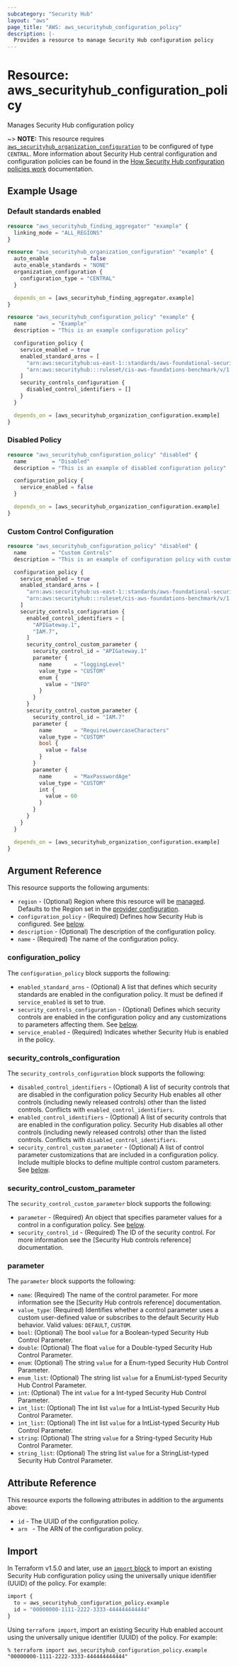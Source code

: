 ```yaml
---
subcategory: "Security Hub"
layout: "aws"
page_title: "AWS: aws_securityhub_configuration_policy"
description: |-
  Provides a resource to manage Security Hub configuration policy
---
```


# Resource: aws_securityhub_configuration_policy

Manages Security Hub configuration policy

~> **NOTE:** This resource requires [`aws_securityhub_organization_configuration`](/docs/providers/aws/r/securityhub_organization_admin_account.html) to be configured of type `CENTRAL`. More information about Security Hub central configuration and configuration policies can be found in the [How Security Hub configuration policies work](https://docs.aws.amazon.com/securityhub/latest/userguide/configuration-policies-overview.html) documentation.

## Example Usage

### Default standards enabled

```terraform
resource "aws_securityhub_finding_aggregator" "example" {
  linking_mode = "ALL_REGIONS"
}

resource "aws_securityhub_organization_configuration" "example" {
  auto_enable           = false
  auto_enable_standards = "NONE"
  organization_configuration {
    configuration_type = "CENTRAL"
  }

  depends_on = [aws_securityhub_finding_aggregator.example]
}

resource "aws_securityhub_configuration_policy" "example" {
  name        = "Example"
  description = "This is an example configuration policy"

  configuration_policy {
    service_enabled = true
    enabled_standard_arns = [
      "arn:aws:securityhub:us-east-1::standards/aws-foundational-security-best-practices/v/1.0.0",
      "arn:aws:securityhub:::ruleset/cis-aws-foundations-benchmark/v/1.2.0",
    ]
    security_controls_configuration {
      disabled_control_identifiers = []
    }
  }

  depends_on = [aws_securityhub_organization_configuration.example]
}
```

### Disabled Policy

```terraform
resource "aws_securityhub_configuration_policy" "disabled" {
  name        = "Disabled"
  description = "This is an example of disabled configuration policy"

  configuration_policy {
    service_enabled = false
  }

  depends_on = [aws_securityhub_organization_configuration.example]
}
```

### Custom Control Configuration

```terraform
resource "aws_securityhub_configuration_policy" "disabled" {
  name        = "Custom Controls"
  description = "This is an example of configuration policy with custom control settings"

  configuration_policy {
    service_enabled = true
    enabled_standard_arns = [
      "arn:aws:securityhub:us-east-1::standards/aws-foundational-security-best-practices/v/1.0.0",
      "arn:aws:securityhub:::ruleset/cis-aws-foundations-benchmark/v/1.2.0",
    ]
    security_controls_configuration {
      enabled_control_identifiers = [
        "APIGateway.1",
        "IAM.7",
      ]
      security_control_custom_parameter {
        security_control_id = "APIGateway.1"
        parameter {
          name       = "loggingLevel"
          value_type = "CUSTOM"
          enum {
            value = "INFO"
          }
        }
      }
      security_control_custom_parameter {
        security_control_id = "IAM.7"
        parameter {
          name       = "RequireLowercaseCharacters"
          value_type = "CUSTOM"
          bool {
            value = false
          }
        }
        parameter {
          name       = "MaxPasswordAge"
          value_type = "CUSTOM"
          int {
            value = 60
          }
        }
      }
    }
  }

  depends_on = [aws_securityhub_organization_configuration.example]
}
```

## Argument Reference

This resource supports the following arguments:

* `region` - (Optional) Region where this resource will be [managed](https://docs.aws.amazon.com/general/latest/gr/rande.html#regional-endpoints). Defaults to the Region set in the [provider configuration](https://registry.terraform.io/providers/hashicorp/aws/latest/docs#aws-configuration-reference).
* `configuration_policy` - (Required) Defines how Security Hub is configured. See [below](#configuration_policy).
* `description` - (Optional) The description of the configuration policy.
* `name` - (Required) The name of the configuration policy.

### configuration_policy

The `configuration_policy` block supports the following:

* `enabled_standard_arns` - (Optional) A list that defines which security standards are enabled in the configuration policy. It must be defined if `service_enabled` is set to true.
* `security_controls_configuration` - (Optional) Defines which security controls are enabled in the configuration policy and any customizations to parameters affecting them. See [below](#security_controls_configuration).
* `service_enabled` - (Required) Indicates whether Security Hub is enabled in the policy.

### security_controls_configuration

The `security_controls_configuration` block supports the following:

* `disabled_control_identifiers` - (Optional) A list of security controls that are disabled in the configuration policy Security Hub enables all other controls (including newly released controls) other than the listed controls. Conflicts with `enabled_control_identifiers`.
* `enabled_control_identifiers` - (Optional) A list of security controls that are enabled in the configuration policy. Security Hub disables all other controls (including newly released controls) other than the listed controls. Conflicts with `disabled_control_identifiers`.
* `security_control_custom_parameter` - (Optional) A list of control parameter customizations that are included in a configuration policy. Include multiple blocks to define multiple control custom parameters. See [below](#security_control_custom_parameter).

### security_control_custom_parameter

The `security_control_custom_parameter` block supports the following:

* `parameter` - (Required) An object that specifies parameter values for a control in a configuration policy. See [below](#parameter).
* `security_control_id` - (Required) The ID of the security control. For more information see the [Security Hub controls reference] documentation.

### parameter

The `parameter` block supports the following:

* `name`: (Required) The name of the control parameter. For more information see the [Security Hub controls reference] documentation.
* `value_type`: (Required) Identifies whether a control parameter uses a custom user-defined value or subscribes to the default Security Hub behavior. Valid values: `DEFAULT`, `CUSTOM`.
* `bool`: (Optional) The bool `value` for a Boolean-typed Security Hub Control Parameter.
* `double`: (Optional) The float `value` for a Double-typed Security Hub Control Parameter.
* `enum`: (Optional) The string `value` for a Enum-typed Security Hub Control Parameter.
* `enum_list`: (Optional) The string list `value` for a EnumList-typed Security Hub Control Parameter.
* `int`: (Optional) The int `value` for a Int-typed Security Hub Control Parameter.
* `int_list`: (Optional) The int list `value` for a IntList-typed Security Hub Control Parameter.
* `int_list`: (Optional) The int list `value` for a IntList-typed Security Hub Control Parameter.
* `string`: (Optional) The string `value` for a String-typed Security Hub Control Parameter.
* `string_list`: (Optional) The string list `value` for a StringList-typed Security Hub Control Parameter.

## Attribute Reference

This resource exports the following attributes in addition to the arguments above:

* `id` -  The UUID of the configuration policy.
* `arn ` - The ARN of the configuration policy.

## Import

In Terraform v1.5.0 and later, use an [`import` block](https://developer.hashicorp.com/terraform/language/import) to import an existing Security Hub configuration policy using the universally unique identifier (UUID) of the policy. For example:

```terraform
import {
  to = aws_securityhub_configuration_policy.example
  id = "00000000-1111-2222-3333-444444444444"
}
```

Using `terraform import`, import an existing Security Hub enabled account using the universally unique identifier (UUID) of the policy. For example:

```console
% terraform import aws_securityhub_configuration_policy.example "00000000-1111-2222-3333-444444444444"
```
